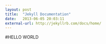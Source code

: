 ```yaml
---
layout: post
title:  "Jekyll Documentation"
date:   2013-06-05 20:03:11
external-url: http://jekyllrb.com/docs/home/
---
```

#HELLO WORLD